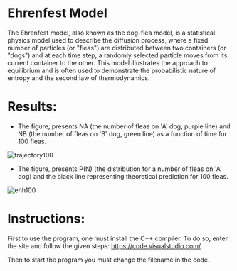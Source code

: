 # Ehrenfest Model
The Ehrenfest model, also known as the dog-flea model, is a statistical physics model used to describe the diffusion process, where a fixed number of particles (or "fleas") are distributed between two containers (or "dogs") and at each time step, a randomly selected particle moves from its current container to the other. This model illustrates the approach to equilibrium and is often used to demonstrate the probabilistic nature of entropy and the second law of thermodynamics.

# Results:
- The figure, presents NA (the number of fleas on 'A' dog, purple line) and NB (the number of fleas on 'B' dog, green line) as a function of time for 100 fleas.

  
![trajectory100](https://github.com/ZofiaSzczepaniak/EhrenfestModel/assets/169342885/734ae2c1-7162-4044-85dd-117a6521136b)

- The figure, presents P(N) (the distribution for a number of fleas on 'A' dog) and the black line representing theoretical prediction for 100 fleas.


![ehh100](https://github.com/ZofiaSzczepaniak/EhrenfestModel/assets/169342885/ef0cc128-748b-4eca-b088-e3e3429c652e)

# Instructions:
First to use the program, one must install the C++ compiler. To do so, enter the site and follow the given steps: https://code.visualstudio.com/

Then to start the program you must change the filename in the code.
